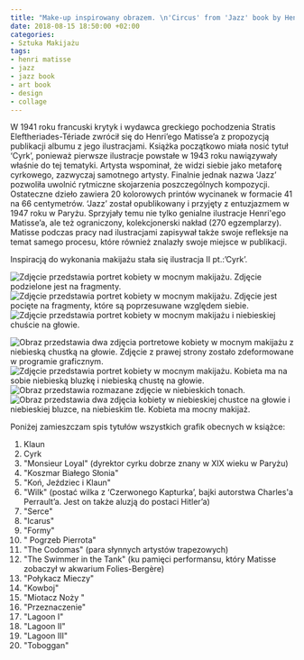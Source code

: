 ```yaml
---
title: "Make-up inspirowany obrazem. \n'Circus' from 'Jazz' book by Henri_Matisse"
date: 2018-08-15 18:50:00 +02:00
categories:
- Sztuka Makijażu
tags:
- henri matisse
- jazz
- jazz book
- art book
- design
- collage
---
```


W 1941 roku francuski krytyk i wydawca greckiego pochodzenia Stratis Eleftheriades-Tériade zwrócił się do Henri’ego Matisse’a z propozycją publikacji albumu z jego ilustracjami. Książka początkowo miała nosić tytuł ‘Cyrk’, ponieważ pierwsze ilustracje powstałe w 1943 roku nawiązywały właśnie do tej tematyki. Artysta wspominał, że widzi siebie jako metaforę cyrkowego, zazwyczaj samotnego artysty. Finalnie jednak nazwa ‘Jazz’ pozwoliła uwolnić rytmiczne skojarzenia poszczególnych kompozycji. Ostateczne dzieło zawiera 20 kolorowych printów wycinanek w formacie 41 na 66 centymetrów. ‘Jazz’ został opublikowany i przyjęty z entuzjazmem w 1947 roku w Paryżu. Sprzyjały temu nie tylko genialne ilustracje Henri'ego Matisse’a, ale też ograniczony, kolekcjonerski nakład (270 egzemplarzy). Matisse podczas pracy nad ilustracjami zapisywał także swoje refleksje na temat samego procesu, które również znalazły swoje miejsce w publikacji. 

Inspiracją do wykonania makijażu stała się ilustracja II pt.:’Cyrk’.

![Zdjęcie przedstawia portret kobiety w mocnym makijażu. Zdjęcie podzielone jest na fragmenty.](https://assets0.ello.co/uploads/asset/attachment/8097382/ello-optimized-fe634efa.jpg)
![Zdjęcie przedstawia portret kobiety w mocnym makijażu. Zdjęcie jest pocięte na fragmenty, które są poprzesuwane względem siebie.](https://assets1.ello.co/uploads/asset/attachment/8097381/ello-optimized-24de18de.jpg)
![Zdjęcie przedstawia portret kobiety w mocnym makijażu i niebieskiej chuście na głowie.](https://assets2.ello.co/uploads/asset/attachment/8097380/ello-optimized-2766b9de.jpg)

![Obraz przedstawia dwa zdjęcia portretowe kobiety w mocnym makijażu z niebieską chustką na głowie. Zdjęcie z prawej strony zostało zdeformowane w programie graficznym.](https://assets1.ello.co/uploads/asset/attachment/8097384/ello-optimized-d5bbfe59.jpg)
![Zdjęcie przedstawia portret kobiety w mocnym makijażu. Kobieta ma na sobie niebieską bluzkę i niebieską chustę na głowie.](https://assets2.ello.co/uploads/asset/attachment/8097386/ello-optimized-fb01aedb.jpg)
![Obraz przedstawia rozmazane zdjęcie w niebieskich tonach.](https://assets0.ello.co/uploads/asset/attachment/8097387/ello-optimized-e54f9591.jpg)
![Obraz przedstawia dwa zdjęcia kobiety w niebieskiej chustce na głowie i niebieskiej bluzce, na niebieskim tle. Kobieta ma mocny makijaż.](https://assets1.ello.co/uploads/asset/attachment/8097383/ello-optimized-268e8ecf.jpg)


Poniżej zamieszczam spis tytułów wszystkich grafik obecnych w książce:

1. Klaun
2. Cyrk
3. "Monsieur Loyal" (dyrektor cyrku dobrze znany w XIX wieku w Paryżu)
4. "Koszmar Białego Słonia"
5. "Koń, Jeździec i Klaun"
6. "Wilk" (postać wilka z ‘Czerwonego Kapturka’, bajki autorstwa Charles'a Perrault’a. Jest on także aluzją do postaci Hitler’a)
7. "Serce"
8. "Icarus"
9. "Formy"
10. " Pogrzeb Pierrota"
11. "The Codomas" (para słynnych artystów trapezowych)
12. "The Swimmer in the Tank" (ku pamięci performansu, który Matisse zobaczył w akwarium Folies-Bergère)
13. "Połykacz Mieczy"
14. "Kowboj"
15. "Miotacz Noży "
16. "Przeznaczenie"
17. "Lagoon I"
18. "Lagoon II"
19. "Lagoon III"
20. "Toboggan"